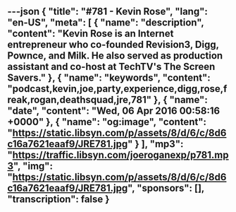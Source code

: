 ---json
{
  "title": "#781 - Kevin Rose",
  "lang": "en-US",
  "meta": [
    {
      "name": "description",
      "content": "Kevin Rose is an Internet entrepreneur who co-founded Revision3, Digg, Pownce, and Milk. He also served as production assistant and co-host at TechTV's The Screen Savers."
    },
    {
      "name": "keywords",
      "content": "podcast,kevin,joe,party,experience,digg,rose,freak,rogan,deathsquad,jre,781"
    },
    {
      "name": "date",
      "content": "Wed, 06 Apr 2016 00:58:16 +0000"
    },
    {
      "name": "og:image",
      "content": "https://static.libsyn.com/p/assets/8/d/6/c/8d6c16a7621eaaf9/JRE781.jpg"
    }
  ],
  "mp3": "https://traffic.libsyn.com/joeroganexp/p781.mp3",
  "img": "https://static.libsyn.com/p/assets/8/d/6/c/8d6c16a7621eaaf9/JRE781.jpg",
  "sponsors": [],
  "transcription": false
}
---
<episode-header />

<timemark seconds="0" />

<transcribe-call-to-action />

<episode-footer />